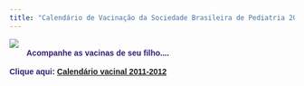 ```yaml
---
title: "Calendário de Vacinação da Sociedade Brasileira de Pediatria 2011-2012"
---
```


<div class="separator" style="border-bottom: medium none; border-left: medium none; border-right: medium none; border-top: medium none; clear: both; text-align: center;"><a href="http://1.bp.blogspot.com/-ymza06-qqxo/TmThNeiuHEI/AAAAAAAAAEE/GJ5JoOe_VLA/s1600/ze+gotinha.jpg" imageanchor="1" style="clear: left; cssfloat: left; float: left; margin-bottom: 1em; margin-right: 1em;"><img border="0" nba="true" src="http://1.bp.blogspot.com/-ymza06-qqxo/TmThNeiuHEI/AAAAAAAAAEE/GJ5JoOe_VLA/s1600/ze+gotinha.jpg" /></a></div><div style="border-bottom: medium none; border-left: medium none; border-right: medium none; border-top: medium none;"><br /></div><div style="border-bottom: medium none; border-left: medium none; border-right: medium none; border-top: medium none;"><strong><span style="color: #351c75; font-family: Arial, Helvetica, sans-serif;">Acompanhe as vacinas de seu filho....</span></strong></div><div style="border-bottom: medium none; border-left: medium none; border-right: medium none; border-top: medium none;"><br /></div><strong><span style="font-family: Arial, Helvetica, sans-serif;"><span style="color: #351c75;">Clique aqui:</span> <a href="http://www.sbp.com.br/pdfs/calendario_vacinal_SBP2011.pdf">Calendário vacinal 2011-2012</a></span></strong>